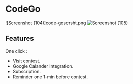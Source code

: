 # CodeGo

  
![Screenshot (104)]code-goscrsht.png
![Screenshot (105)](https://user-images.githubusercontent.com/45756011/131231795-bc436c86-6cba-4289-b1c5-37c4aee019c1.png)



## Features
One click :
- Visit contest.
- Google Calander Integration.
- Subscription.
- Reminder one 1-min before contest.

  
